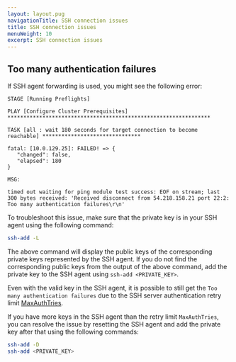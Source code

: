 ```yaml
---
layout: layout.pug
navigationTitle: SSH connection issues
title: SSH connection issues
menuWeight: 10
excerpt: SSH connection issues
---
```


## Too many authentication failures

If SSH agent forwarding is used, you might see the following error:

```text
STAGE [Running Preflights]

PLAY [Configure Cluster Prerequisites] ****************************************************************

TASK [all : wait 180 seconds for target connection to become reachable] *******************************

fatal: [10.0.129.25]: FAILED! => {
   "changed": false,
   "elapsed": 180
}

MSG:

timed out waiting for ping module test success: EOF on stream; last 300 bytes received: 'Received disconnect from 54.218.158.21 port 22:2: Too many authentication failures\r\n'
```

To troubleshoot this issue, make sure that the private key is in your SSH agent using the following command:

```bash
ssh-add -L
```

The above command will display the public keys of the corresponding private keys represented by the SSH agent.
If you do not find the corresponding public keys from the output of the above command, add the private key to the SSH agent using `ssh-add <PRIVATE_KEY>`.

Even with the valid key in the SSH agent, it is possible to still get the `Too many authentication failures` due to the SSH server authentication retry limit [MaxAuthTries][sshd_config].

If you have more keys in the SSH agent than the retry limit `MaxAuthTries`, you can resolve the issue by resetting the SSH agent and add the private key after that using the following commands:

```bash
ssh-add -D
ssh-add <PRIVATE_KEY>
```

[sshd_config]: https://linux.die.net/man/5/sshd_config
